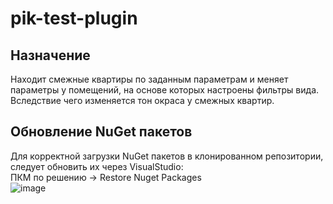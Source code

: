 # pik-test-plugin
## Назначение
Находит смежные квартиры по заданным параметрам и меняет параметры у помещений, на основе которых настроены фильтры вида. Вследствие чего изменяется тон окраса у смежных квартир.

## Обновление NuGet пакетов
Для корректной загрузки NuGet пакетов в клонированном репозитории, следует обновить их через VisualStudio:<br />
ПКМ по решению -> Restore Nuget Packages<br />
![image](https://user-images.githubusercontent.com/19730662/173367338-b3ea4125-797a-4bdd-b5b3-ff16323cfc8e.png)
